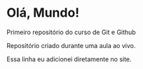 # Olá, Mundo!
 Primeiro repositório do curso de Git e Github

 Repositório criado durante uma aula ao vivo.

 Essa linha eu adicionei diretamente no site.
